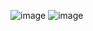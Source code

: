 ![image](https://user-images.githubusercontent.com/103607344/226130322-8143ec1d-28f4-4e65-a194-0a122f64c47f.png)
![image](https://user-images.githubusercontent.com/103607344/226130331-4cce0f66-8930-4b37-8411-05495d12a955.png)
